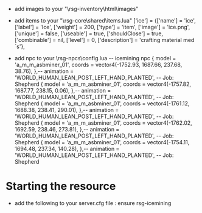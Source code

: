 
- add images to your "\rsg-inventory\html\images"

- add items to your "\rsg-core\shared\items.lua"
['ice'] 			        = {['name'] = 'ice', 		        ['label'] = 'Ice',                ['weight'] = 200, 		['type'] = 'item',				['image'] = 'ice.png', 		['unique'] = false, 	['useable'] = true, 	['shouldClose'] = true,	  ['combinable'] = nil,		['level'] = 0, 		['description'] = 'crafting material med´s'},

- add npc to your \rsg-npcs\config.lua
    -- icemining npc
    {    model = 'a_m_m_asbminer_01',     coords = vector4(-1752.93, 1687.66, 237.68, 38.76), },-- animation = 'WORLD_HUMAN_LEAN_POST_LEFT_HAND_PLANTED', -- Job: Shepherd
    {    model = 'a_m_m_asbminer_01',     coords = vector4(-1757.82, 1687.77, 238.15, 0.06), },-- animation = 'WORLD_HUMAN_LEAN_POST_LEFT_HAND_PLANTED', -- Job: Shepherd
    {    model = 'a_m_m_asbminer_01',     coords = vector4(-1761.12, 1688.38, 238.41, 290.01), },-- animation = 'WORLD_HUMAN_LEAN_POST_LEFT_HAND_PLANTED', -- Job: Shepherd
    {    model = 'a_m_m_asbminer_01',     coords = vector4(-1762.02, 1692.59, 238.46, 273.81), },-- animation = 'WORLD_HUMAN_LEAN_POST_LEFT_HAND_PLANTED', -- Job: Shepherd
    {    model = 'a_m_m_asbminer_01',     coords = vector4(-1754.11, 1694.48, 237.34, 140.28), },-- animation = 'WORLD_HUMAN_LEAN_POST_LEFT_HAND_PLANTED', -- Job: Shepherd
     
# Starting the resource
- add the following to your server.cfg file : ensure rsg-icemining

